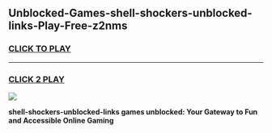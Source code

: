 
## Unblocked-Games-shell-shockers-unblocked-links-Play-Free-z2nms
<h3>
<a href="https://premium76.site?title=shell-shockers-unblocked-links&ref=21A">CLICK TO PLAY</a></h3>
<hr>

<h3>
<a href="https://premium76.site?title=shell-shockers-unblocked-links&ref=21A">CLICK 2 PLAY</a>
  
</h3>

<a href="https://premium76.site?title=shell-shockers-unblocked-links&ref=21A"><img src="https://clearcache.store/games.png"></a>


**shell-shockers-unblocked-links games unblocked: Your Gateway to Fun and Accessible Online Gaming**

